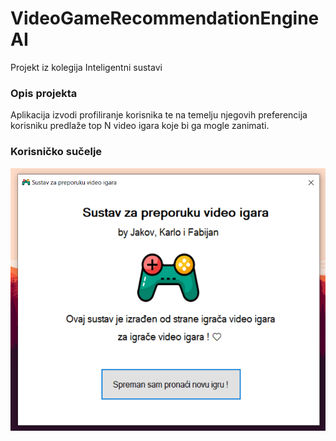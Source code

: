 # VideoGameRecommendationEngineAI

Projekt iz kolegija Inteligentni sustavi

### Opis projekta

Aplikacija izvodi profiliranje korisnika te na temelju njegovih preferencija
korisniku predlaže top N video igara koje bi ga mogle zanimati.

### Korisničko sučelje

<img alt="Slika korisničkog sučelja" src="https://github.com/TheJakov/VideoGameRecommendationEngineAI/blob/master/Media/readme_ui.png" width="514" height="420">
